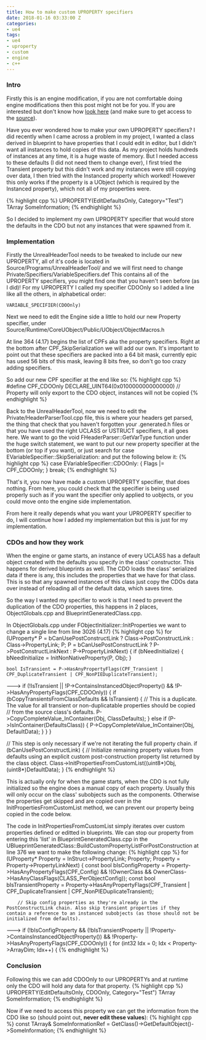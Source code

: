```yaml
---
title: How to make custom UPROPERTY specifiers
date: 2018-01-16 03:33:00 Z
categories:
- ue4
tags:
- ue4
- uproperty
- custom
- engine
- c++
---
```


### Intro
Firstly this is an engine modification, if you are not comfortable doing engine modifications then this post might not be for you. If you are interested but don't know how <a href="https://docs.unrealengine.com/latest/INT/GettingStarted/DownloadingUnrealEngine/" target="_blank">look here</a> (and make sure to get access to the <a href="https://www.unrealengine.com/en-US/ue4-on-github" target="_blank">source</a>).

Have you ever wondered how to make your own UPROPERTY specifiers? I did recently when I came across a problem in my project, I wanted a class derived in blueprint to have properties that I could edit in editor, but I didn't want all instances to hold copies of this data. As my project holds hundreds of instances at any time, it is a huge waste of memory. But I needed access to these defaults (I did not need them to change ever), I first tried the Transient property but this didn't work and my instances were still copying over data, I then tried with the Instanced property which worked! However this only works if the property is a UObject (which is required by the Instanced property), which not all of my properties were.

{% highlight cpp %}
UPROPERTY(EditDefaultsOnly, Category="Test")
TArray<FMyStruct> SomeInformation;
{% endhighlight %}

So I decided to implement my own UPROPERTY specifier that would store the defaults in the CDO but not any instances that were spawned from it.

### Implementation
Firstly the UnrealHeaderTool needs to be tweaked to include our new UPROPERTY, all of it's code is located in Source/Programs/UnrealHeaderTool/ and we will first need to change Private/Specifiers/VariableSpecifiers.def
This contains all of the UPROPERTY specifiers, you might find one that you haven't seen before (as I did)! For my UPROPERTY I called my specifier CDOOnly so I added a line like all the others, in alphabetical order:
```
VARIABLE_SPECIFIER(CDOOnly)
```
Next we need to edit the Engine side a little to hold our new Property specifier, under Source/Runtime/CoreUObject/Public/UObject/ObjectMacros.h

At line 364 (4.17) begins the list of CPFs aka the property specifiers. Right at the bottom after CPF_SkipSerialization we will add our own. It's important to point out that these specifiers are packed into a 64 bit mask, currently epic has used 56 bits of this mask, leaving 8 bits free, so don't go too crazy adding specifiers.

So add our new CPF specifier at the end like so:
{% highlight cpp %}
#define CPF_CDOOnly DECLARE_UINT64(0x0100000000000000) // Property will only export to the CDO object, instances will not be copied
{% endhighlight %}

Back to the UnrealHeaderTool, now we need to edit the Private/HeaderParserTool.cpp file, this is where your headers get parsed, the thing that check that you haven't forgotten your .generated.h files or that you have used the right UCLASS or USTRUCT specifiers, it all goes here. We want to go the void FHeaderParser::GetVarType function under the huge switch statement, we want to put our new property specifier at the bottom (or top if you want), or just search for case EVariableSpecifier::SkipSerialization: and put the following below it:
{% highlight cpp %}
case EVariableSpecifier::CDOOnly:
{
	Flags |= CPF_CDOOnly;
}
break;
{% endhighlight %}

That's it, you now have made a custom UPROPERTY specifier, that does nothing. From here, you could check that the specifier is being used properly such as if you want the specifier only applied to uobjects, or you could move onto the engine side implementation.

From here it really depends what you want your UPROPERTY specifier to do, I will continue how I added my implementation but this is just for my implementation.

### CDOs and how they work
When the engine or game starts, an instance of every UCLASS has a default object created with the defaults you specify in the class' constructor. This happens for derived blueprints as well. The CDO loads the class' serialized data if there is any, this includes the properties that we have for that class. This is so that any spawned instances of this class just copy the CDOs data over instead of reloading all of the default data, which saves time.

So the way I wanted my specifier to work is that I need to prevent the duplication of the CDO properties, this happens in 2 places, ObjectGlobals.cpp and BlueprintGeneratedClass.cpp.

In ObjectGlobals.cpp under FObjectInitializer::InitProperties we want to change a single line from line 3026 (4.17)
{% highlight cpp %}
for (UProperty* P = bCanUsePostConstructLink ? Class->PostConstructLink : Class->PropertyLink; P; P = bCanUsePostConstructLink ? P->PostConstructLinkNext : P->PropertyLinkNext)
{
	if (bNeedInitialize)
	{		
		bNeedInitialize = InitNonNativeProperty(P, Obj);
	}

	bool IsTransient = P->HasAnyPropertyFlags(CPF_Transient | CPF_DuplicateTransient | CPF_NonPIEDuplicateTransient);
--->	if (!IsTransient || !P->ContainsInstancedObjectProperty() && !P->HasAnyPropertyFlags(CPF_CDOOnly))
	{
		if (bCopyTransientsFromClassDefaults && IsTransient)
		{
			// This is a duplicate. The value for all transient or non-duplicatable properties should be copied
			// from the source class's defaults.
			P->CopyCompleteValue_InContainer(Obj, ClassDefaults);
		}
		else if (P->IsInContainer(DefaultsClass))
		{
			P->CopyCompleteValue_InContainer(Obj, DefaultData);
		}
	}
}

// This step is only necessary if we're not iterating the full property chain.
if (bCanUsePostConstructLink)
{
	// Initialize remaining property values from defaults using an explicit custom post-construction property list returned by the class object.
	Class->InitPropertiesFromCustomList((uint8*)Obj, (uint8*)DefaultData);
}
{% endhighlight %}

This is actually only for when the game starts, when the CDO is not fully initialized so the engine does a manual copy of each property. Usually this will only occur on the class' subobjects such as the components. Otherwise the properties get skipped and are copied over in the InitPropertiesFromCustomList method, we can prevent our property being copied in the code below.

The code in InitPropertiesFromCustomList simply iterates over custom properties defined or editted in blueprints. We can stop our property from entering this 'list' in BlueprintGeneratedClass.cpp in the UBlueprintGeneratedClass::BuildCustomPropertyListForPostConstruction at line 376 we want to make the following change:
{% highlight cpp %} 
for (UProperty* Property = InStruct->PropertyLink; Property; Property = Property->PropertyLinkNext)
	{
		const bool bIsConfigProperty = Property->HasAnyPropertyFlags(CPF_Config) && !(OwnerClass && OwnerClass->HasAnyClassFlags(CLASS_PerObjectConfig));
		const bool bIsTransientProperty = Property->HasAnyPropertyFlags(CPF_Transient | CPF_DuplicateTransient | CPF_NonPIEDuplicateTransient);

		// Skip config properties as they're already in the PostConstructLink chain. Also skip transient properties if they contain a reference to an instanced subobjects (as those should not be initialized from defaults).
--->		if (!bIsConfigProperty && (!bIsTransientProperty || !Property->ContainsInstancedObjectProperty()) && !Property->HasAnyPropertyFlags(CPF_CDOOnly))
		{
			for (int32 Idx = 0; Idx < Property->ArrayDim; Idx++)
			{
{% endhighlight %}

### Conclusion
Following this we can add CDOOnly to our UPROPERTYs and at runtime only the CDO will hold any data for that property.
{% highlight cpp %}
UPROPERTY(EditDefaultsOnly, CDOOnly, Category="Test")
TArray<FMyStruct> SomeInformation;
{% endhighlight %}

Now if we need to access this property we can get the information from the CDO like so (should point out, **never edit these values**):
{% highlight cpp %}
const TArray<FMyStruct>& SomeInformationRef = GetClass()->GetDefaultObject<UMyObject>()->SomeInformation;
{% endhighlight %}